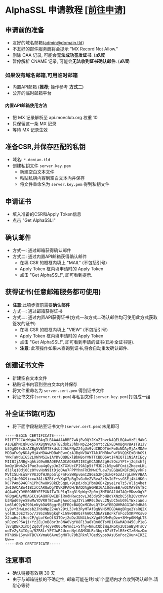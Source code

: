 # AlphaSSL 申请教程 [[前往申请](https://api.moeclub.org/SSL)]

## 申请前的准备
- 友好的域名邮箱(admin@domain.tld)
- 不友好的邮件服务商将会提示 "MX Record Not Allow."
- 删除 CAA 记录, 可能会**无法成功签发证书**. (***必须***)
- 暂停解析 CNAME 记录, 可能会**无法收到证书确认邮件**. (***必须***)

### 如果没有域名邮箱,可用临时邮箱
- 内置API邮箱 (**推荐**; 操作参考 **方式二**)
- 公开的临时邮箱平台

#### 内置API邮箱使用方法
- 把 MX 记录解析至 api.moeclub.org 权重 10
- 只保留这一条 MX 记录
- 等待 MX 记录生效

## 准备CSR,并保存匹配的私钥
- 域名: `*.domian.tld`
- 创建私钥文件 `server.key.pem`
   - 新建空白文本文件
   - 粘贴私钥内容到空白文本内并保存
   - 将文件重命名为 `server.key.pem` 得到私钥文件

## 申请证书
- 填入准备的CSR和Apply Token信息
- 点击 "Get AlphaSSL!"

## 确认邮件
- 方式一: 通过邮箱获得确认邮件
- 方式二: 通过内置API邮箱获得确认邮件
  - 在填 CSR 的框框内填上 "MAIL" (不包括引号)
  - Apply Token 框内填申请时的 Apply Token
  - 点击 "Get AlphaSSL!", 即可看到提示.
  
## 获得证书(任意邮箱服务都可使用)
- **注意**:此项步骤前需要**确认邮件**
- 方式一: 通过邮箱获得证书
- 方式二: 通过内置API获得证书(方式一和方式二确认邮件均可使用此方式获取签发的证书)
  - 在填 CSR 的框框内填上 "VIEW" (不包括引号)
  - Apply Token 框内填申请时的 Apply Token
  - 点击 "Get AlphaSSL!", 即可看到申请的证书(已补全证书链).
  - **注意**: 此项操作如果未查询到证书,将会自动重发确认邮件.

## 创建证书文件
- 新建空白文本文件
- 粘贴证书内容到空白文本内并保存
- 将文件重命名为 `server.cert.pem` 得到证书文件
- 将证书文件`(server.cert.pem)`与私钥文件`(server.key.pem)`打包成一组.

## 补全证书链(可选)
- 将下面字段粘贴至证书文件`(server.cert.pem)`末尾即可
```
-----BEGIN CERTIFICATE-----
MIIETTCCAzWgAwIBAgILBAAAAAABRE7wNjEwDQYJKoZIhvcNAQELBQAwVzELMAkG
A1UEBhMCQkUxGTAXBgNVBAoTEEdsb2JhbFNpZ24gbnYtc2ExEDAOBgNVBAsTB1Jv
b3QgQ0ExGzAZBgNVBAMTEkdsb2JhbFNpZ24gUm9vdCBDQTAeFw0xNDAyMjAxMDAw
MDBaFw0yNDAyMjAxMDAwMDBaMEwxCzAJBgNVBAYTAkJFMRkwFwYDVQQKExBHbG9i
YWxTaWduIG52LXNhMSIwIAYDVQQDExlBbHBoYVNTTCBDQSAtIFNIQTI1NiAtIEcy
MIIBIjANBgkqhkiG9w0BAQEFAAOCAQ8AMIIBCgKCAQEA2gHs5OxzYPt+j2q3xhfj
kmQy1KwA2aIPue3ua4qGypJn2XTXXUcCPI9A1p5tFM3D2ik5pw8FCmiiZhoexLKL
dljlq10dj0CzOYvvHoN9ItDjqQAu7FPPYhmFRChMwCfLew7sEGQAEKQFzKByvkFs
MVtI5LHsuSPrVU3QfWJKpbSlpFmFxSWRpv6mCZ8GEG2PgQxkQF5zAJrgLmWYVBAA
cJjI4e00X9icxw3A1iNZRfz+VXqG7pRgIvGu0eZVRvaZxRsIdF+ssGSEj4k4HKGn
kCFPAm694GFn1PhChw8K98kEbSqpL+9Cpd/do1PbmB6B+Zpye1reTz5/olig4het
ZwIDAQABo4IBIzCCAR8wDgYDVR0PAQH/BAQDAgEGMBIGA1UdEwEB/wQIMAYBAf8C
AQAwHQYDVR0OBBYEFPXN1TwIUPlqTzq3l9pWg+Zp0mj3MEUGA1UdIAQ+MDwwOgYE
VR0gADAyMDAGCCsGAQUFBwIBFiRodHRwczovL3d3dy5hbHBoYXNzbC5jb20vcmVw
b3NpdG9yeS8wMwYDVR0fBCwwKjAooCagJIYiaHR0cDovL2NybC5nbG9iYWxzaWdu
Lm5ldC9yb290LmNybDA9BggrBgEFBQcBAQQxMC8wLQYIKwYBBQUHMAGGIWh0dHA6
Ly9vY3NwLmdsb2JhbHNpZ24uY29tL3Jvb3RyMTAfBgNVHSMEGDAWgBRge2YaRQ2X
yolQL30EzTSo//z9SzANBgkqhkiG9w0BAQsFAAOCAQEAYEBoFkfnFo3bXKFWKsv0
XJuwHqJL9csCP/gLofKnQtS3TOvjZoDzJUN4LhsXVgdSGMvRqOzm+3M+pGKMgLTS
xRJzo9P6Aji+Yz2EuJnB8br3n8NA0VgYU8Fi3a8YQn80TsVD1XGwMADH45CuP1eG
l87qDBKOInDjZqdUfy4oy9RU0LMeYmcI+Sfhy+NmuCQbiWqJRGXy2UzSWByMTsCV
odTvZy84IOgu/5ZR8LrYPZJwR2UcnnNytGAMXOLRc3bgr07i5TelRS+KIz6HxzDm
MTh89N1SyvNTBCVXVmaU6Avu5gMUTu79bZRknl7OedSyps9AsUSoPocZXun4IRZZ
Uw==
-----END CERTIFICATE-----
```
  

## 注意事项
- 确认链接有效期 30 天
- 由于与邮箱链接的不确定性, 邮箱可能在1秒或1个星期内才会收到确认邮件.请耐心等待

